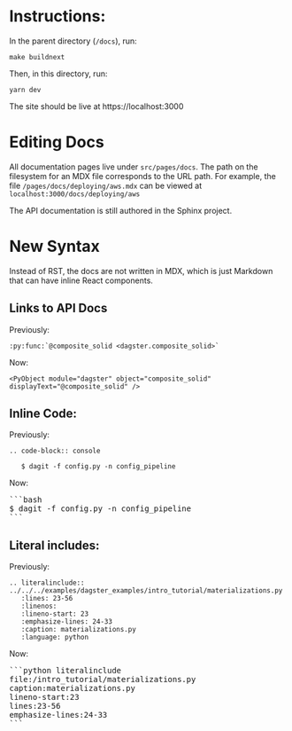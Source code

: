 # Instructions:

In the parent directory (`/docs`), run:

```
make buildnext
```

Then, in this directory, run:

```
yarn dev
```

The site should be live at https://localhost:3000

# Editing Docs

All documentation pages live under `src/pages/docs`. The path on the filesystem for an MDX file corresponds to the URL path. For example, the file `/pages/docs/deploying/aws.mdx` can be viewed at `localhost:3000/docs/deploying/aws`

The API documentation is still authored in the Sphinx project.

# New Syntax

Instead of RST, the docs are not written in MDX, which is just Markdown that can have inline React components.

## Links to API Docs

Previously:

```
:py:func:`@composite_solid <dagster.composite_solid>`
```

Now:

```
<PyObject module="dagster" object="composite_solid" displayText="@composite_solid" />
```

## Inline Code:

Previously:

```
.. code-block:: console

   $ dagit -f config.py -n config_pipeline
```

Now:

<pre>
```bash
$ dagit -f config.py -n config_pipeline
```
</pre>

## Literal includes:

Previously:

```
.. literalinclude:: ../../../examples/dagster_examples/intro_tutorial/materializations.py
   :lines: 23-56
   :linenos:
   :lineno-start: 23
   :emphasize-lines: 24-33
   :caption: materializations.py
   :language: python
```

Now:

<pre>
```python literalinclude
file:/intro_tutorial/materializations.py
caption:materializations.py
lineno-start:23
lines:23-56
emphasize-lines:24-33
```
</pre>
